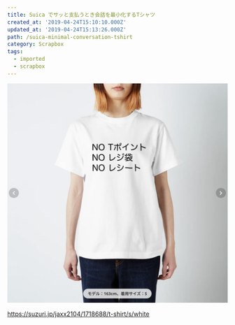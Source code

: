 ```yaml
---
title: Suica でサッと支払うとき会話を最小化するTシャツ
created_at: '2019-04-24T15:10:10.000Z'
updated_at: '2019-04-24T15:13:26.000Z'
path: /suica-minimal-conversation-tshirt
category: Scrapbox
tags:
  - imported
  - scrapbox
---
```

![](./suica.png)

https://suzuri.jp/jaxx2104/1718688/t-shirt/s/white

